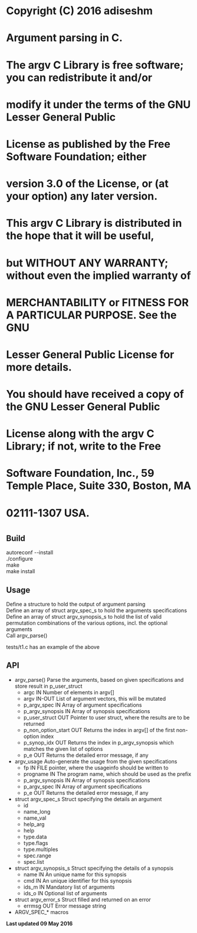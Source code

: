 #  Copyright (C) 2016 adiseshm
# 
#  Argument parsing in C.
# 
#  The argv C Library is free software; you can redistribute it and/or
#  modify it under the terms of the GNU Lesser General Public
#  License as published by the Free Software Foundation; either
#  version 3.0 of the License, or (at your option) any later version.
#
#  This argv C Library is distributed in the hope that it will be useful,
#  but WITHOUT ANY WARRANTY; without even the implied warranty of
#  MERCHANTABILITY or FITNESS FOR A PARTICULAR PURPOSE.  See the GNU
#  Lesser General Public License for more details.
#
#  You should have received a copy of the GNU Lesser General Public
#  License along with the argv C Library; if not, write to the Free
#  Software Foundation, Inc., 59 Temple Place, Suite 330, Boston, MA
#  02111-1307 USA.
#

## Build

autoreconf --install  
./configure  
make  
make install  

## Usage

Define a structure to hold the output of argument parsing  
Define an array of struct argv\_spec\_s to hold the arguments specifications  
Define an array of struct argv\_synopsis\_s to hold the list of valid permutation combinations of the various options, incl. the optional arguments  
Call argv\_parse()  
  
tests/t1.c has an example of the above  

## API

* argv\_parse() Parse the arguments, based on given specifications and store result in p\_user\_struct  
    * argc                   IN Number of elements in argv[]  
    * argv                   IN-OUT List of argument vectors, this will be mutated  
    * p\_argv\_spec          IN Array of argument specifications  
    * p\_argv\_synopsis      IN Array of synopsis specifications  
    * p\_user\_struct        OUT Pointer to user struct, where the results are to be returned  
    * p\_non\_option\_start  OUT Returns the index in argv[] of the first non-option index  
    * p\_synop\_idx          OUT Returns the index in p\_argv\_synopsis which matches the given list of options  
    * p\_e                   OUT Returns the detailed error message, if any  
* argv\_usage Auto-generate the usage from the given specifications  
    * fp                     IN FILE pointer, where the usageinfo should be written to  
    * progname               IN The program name, which should be used as the prefix  
    * p\_argv\_synopsis      IN Array of synopsis specifications  
    * p\_argv\_spec          IN Array of argument specifications  
    * p\_e                   OUT Returns the detailed error message, if any  
* struct argv\_spec\_s    Struct specifying the details an argument  
    * id  
    * name\_long  
    * name\_val  
    * help\_arg  
    * help  
    * type.data  
    * type.flags  
    * type.multiples  
    * spec.range  
    * spec.list  
* struct argv\_synopsis\_s Struct specifying the details of a synopsis  
    * name                  IN An unique name for this synopsis  
    * cmd                   IN An unique identifier for this synopsis  
    * ids\_m                IN Mandatory list of arguments  
    * ids\_o                IN Optional list of arguments  
* struct argv\_error\_s    Struct filled and returned on an error  
    * errmsg                OUT Error message string  
* ARGV\_SPEC\_* macros  

**Last updated 09 May 2016**
